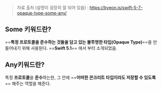 
> 자료 출처 (설명이 굉장히 잘 되어 있음) : https://byeon.is/swift-5-7-opaque-type-some-any/

## Some 키워드란?

==**특정 프로토콜을 준수하는 것들을 담고 있는 불투명한 타입(Opaque Type)**==을 만들어내기 위해 사용된다.
==**Swift 5.1**== 에서 부터 소개되었음.


## Any키워드란?

특정 **프로토콜**을 **준수**하는한, 그 안에 ==**어떠한 콘크리트 타입이라도 저장할 수 있도록**== 해주는 역할을 해준다.